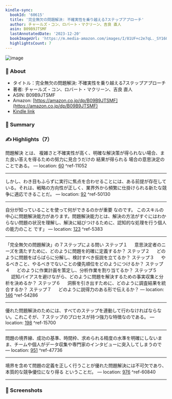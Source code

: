 ```yaml
---
kindle-sync:
  bookId: '60615'
  title: '完全無欠の問題解決: 不確実性を乗り越える7ステップアプローチ'
  author: チャールズ・コン、ロバート・マクリーン、吉良 直人
  asin: B09B9JTSMF
  lastAnnotatedDate: '2023-12-20'
  bookImageUrl: 'https://m.media-amazon.com/images/I/81UF+c2e7qL._SY160.jpg'
  highlightsCount: 7
---
```

![image](https://m.media-amazon.com/images/I/81UF+c2e7qL._SY160.jpg)

### 📘 About
* タイトル：完全無欠の問題解決: 不確実性を乗り越える7ステップアプローチ
* 著者: チャールズ・コン、ロバート・マクリーン、吉良 直人
* ASIN: B09B9JTSMF
* Amazon: [https://amazon.co.jp/dp/B09B9JTSMF](https://amazon.co.jp/dp/B09B9JTSMF)
* [Kindle link](kindle://book?action=open&asin=B09B9JTSMF)

### 💬 Summary

### ✍️ Highlights（7）

問題解決 とは、 複雑さと不確実性が高く、明確な解決策が得られない場合、また良い答えを得るための努力に見合うだけの 結果が得られる 場合の意思決定のことである。 — location: [60](kindle://book?action=open&asin=B09B9JTSMF&location=60) ^ref-11052

---
しかし、わき目もふらずに実行に焦点を合わせることには、ある前提が存在している。それは、戦略の方向性が正しく、業界外から頻繁に仕掛けられる新たな競争に適応できることだ。 — location: [92](kindle://book?action=open&asin=B09B9JTSMF&location=92) ^ref-50130

---
自分が知っていることを使って何ができるのかが重要 なのです。 このスキルの中心に問題解決能力があります。問題解決能力とは、解決の方法がすぐにはわからない問題の状況を理解し、解決に結びつけるために、認知的な処理を行う個人の能力のこと です」 — location: [123](kindle://book?action=open&asin=B09B9JTSMF&location=123) ^ref-5383

---
「完全無欠の問題解決」の７ステップによる問い ステップ１ 　 意思決定者のニーズを満たすために、どのように問題を的確に定義するか？ ステップ２ 　 どのように問題をばらばらに分解し、検討すべき仮説を立てるか？ ステップ３ 　 やるべきこと、やるべきでないことの優先順位をどのようにつけるか？ ステップ４ 　 どのように作業計画を策定し、分析作業を割り当てるか？ ステップ５ 　 認知バイアスを避けながら、どのように問題を解決するための事実収集と分析を決めるか？ ステップ６ 　 洞察を引き出すために、どのように調査結果を統合するか？ ステップ７ 　 どのように説得力のある形で伝えるか？ — location: [146](kindle://book?action=open&asin=B09B9JTSMF&location=146) ^ref-54286

---
優れた問題解決のためには、すべてのステップを連動して行わなければならない。これこそが、７ステップのプロセスが持つ強力な特徴なのである。 — location: [198](kindle://book?action=open&asin=B09B9JTSMF&location=198) ^ref-15700

---
問題の境界線、成功の基準、時間枠、求められる精度の水準を明確にしないまま、チームや個人がデータ収集や専門家のインタビューに突入してしまうので — location: [951](kindle://book?action=open&asin=B09B9JTSMF&location=951) ^ref-47736

---
境界を含めて問題の定義を正しく行うことが優れた問題解決には不可欠であり、本質的な競争優位になり得る ということだ。 — location: [976](kindle://book?action=open&asin=B09B9JTSMF&location=976) ^ref-60840

---


### 📸 Screenshots
